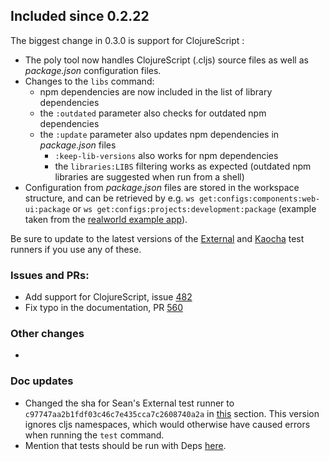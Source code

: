 
## Included since 0.2.22

The biggest change in 0.3.0 is support for ClojureScript :
- The poly tool now handles ClojureScript (.cljs) source files as well as _package.json_ configuration files.
- Changes to the `libs` command:
  - npm dependencies are now included in the list of library dependencies
  - the `:outdated` parameter also checks for outdated npm dependencies
  - the `:update` parameter also updates npm dependencies in _package.json_ files
    - `:keep-lib-versions` also works for npm dependencies 
    - the `libraries:LIBS` filtering works as expected (outdated npm libraries are suggested when run from a shell) 
- Configuration from _package.json_ files are stored in the workspace structure, and can be retrieved by e.g. `ws get:configs:components:web-ui:package` or `ws get:configs:projects:development:package` (example taken from the [realworld example app](https://github.com/furkan3ayraktar/clojure-polylith-realworld-example-app/tree/cljs-frontend)).

Be sure to update to the latest versions of the [External](https://github.com/seancorfield/polylith-external-test-runner) and [Kaocha](https://github.com/imrekoszo/polylith-kaocha) test runners if you use any of these.

### Issues and PRs:
- Add support for ClojureScript, issue [482](https://github.com/polyfy/polylith/issues/481)
- Fix typo in the documentation, PR [560](https://github.com/polyfy/polylith/pull/560)

### Other changes
- 

### Doc updates
- Changed the sha for Sean's External test runner to `c97747aa2b1fdf03c46c7e435cca7c2608740a2a` in [this](https://cljdoc.org/d/polylith/clj-poly/0.3.0/doc/test-runners#_use_a_custom_test_runner) section.
  This version ignores cljs namespaces, which would otherwise have caused errors when running the `test` command.
- Mention that tests should be run with Deps [here](https://cljdoc.org/d/polylith/clj-poly/0.3.0/doc/testing#cursive-users).
